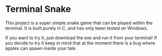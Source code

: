 # Terminal Snake
This project is a super simple snake game that can be played within the terminal.
It is built purely in C, and has only been tested on Windows.

If you want to try it, just download the exe and run it from your terminal!
If you decide to try it keep in mind that at the moment there is a bug where apples can spawn inside your tale.
